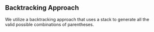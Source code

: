 ## Backtracking Approach
We utilize a backtracking approach that uses a stack to generate all the valid possible combinations of parentheses. 